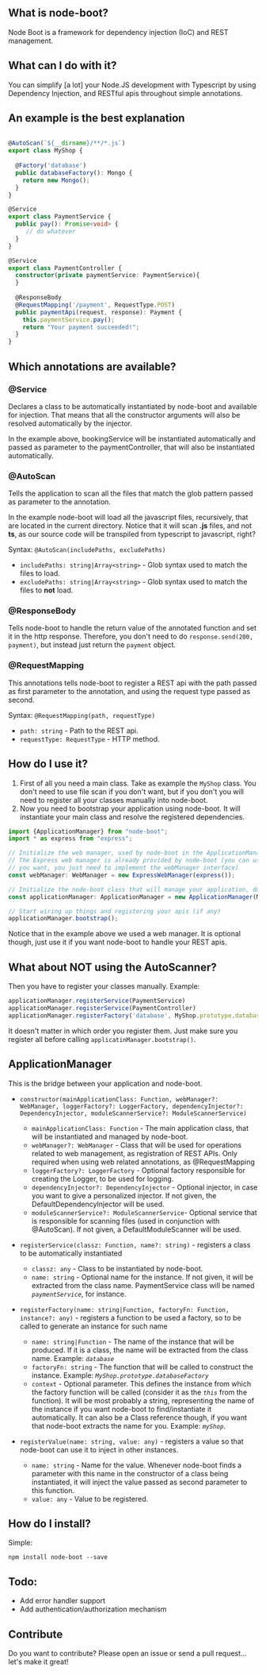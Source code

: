 ## What is node-boot?

Node Boot is a framework for dependency injection (IoC) and REST management. 
 
## What can I do with it?
 
You can simplify [a lot] your Node.JS development with Typescript by using Dependency Injection, and RESTful apis throughout simple annotations.
 
## An example is the best explanation

```typescript

@AutoScan(`${__dirname}/**/*.js`)
export class MyShop {
  
  @Factory('database')
  public databaseFactory(): Mongo {
    return new Mongo();
  }
}

@Service
export class PaymentService {
  public pay(): Promise<void> {
     // do whatever
  }
}

@Service
export class PaymentController {
  constructor(private paymentService: PaymentService){
  }
  
  @ResponseBody
  @RequestMapping('/payment', RequestType.POST)
  public paymentApi(request, response): Payment {
    this.paymentService.pay();
    return "Your payment succeeded!";
  }
}
```

## Which annotations are available?

### @Service

Declares a class to be automatically instantiated by node-boot and available for injection.
That means that all the constructor arguments will also be resolved automatically by the injector.

In the example above, bookingService will be instantiated automatically and passed as parameter to the paymentController, that will also be instantiated automatically.

### @AutoScan

Tells the application to scan all the files that match the glob pattern passed as parameter to the annotation.

In the example node-boot will load all the javascript files, recursively, that are located in the current directory. Notice that it will scan **.js** files, and not **ts**, as our source code will be transpiled from typescript to javascript, right?

Syntax:
`@AutoScan(includePaths, excludePaths)`
* `includePaths: string|Array<string>` - Glob syntax used to match the files to load.
* `excludePaths: string|Array<string>` - Glob syntax used to match the files to **not** load.

### @ResponseBody

Tells node-boot to handle the return value of the annotated function and set it in the http response. Therefore, you don't need to do `response.send(200, payment)`, but instead just return the `payment` object.

### @RequestMapping

This annotations tells node-boot to register a REST api with the path passed as first parameter to the annotation, and using the request type passed as second.

Syntax:
`@RequestMapping(path, requestType)`
* `path: string` - Path to the REST api.
* `requestType: RequestType` - HTTP method.
 
## How do I use it?

1. First of all you need a main class. Take as example the `MyShop` class. You don't need to use file scan if you don't want, but if you don't you will need to register all your classes manually into node-boot.
2. Now you need to bootstrap your application using node-boot. It will instantiate your main class and resolve the registered dependencies.
```typescript
import {ApplicationManager} from "node-boot";
import * as express from "express";

// Initialize the web manager, used by node-boot in the ApplicationManager to manage RESTful APIs.
// The Express web manager is already provided by node-boot (you can use other frameworks when 
// you want, you just need to implement the webManager interface)
const webManager: WebManager = new ExpressWebManager(express());

// Initialize the node-boot class that will manage your application, doing all the 'magic'
const applicationManager: ApplicationManager = new ApplicationManager(MyApp, webManager);

// Start wiring up things and registering your apis (if any)
applicationManager.bootstrap();
```
Notice that in the example above we used a web manager. It is optional though, just use it if you want node-boot to handle your REST apis.

## What about NOT using the AutoScanner?
Then you have to register your classes manually. Example:

```typescript
applicationManager.registerService(PaymentService)
applicationManager.registerService(PaymentController)
applicationManager.registerFactory('database', MyShop.prototype.databaseFactory, 'myShop')
```

It doesn't matter in which order you register them. Just make sure you register all before calling `applicatinManager.bootstrap()`.

## ApplicationManager 
This is the bridge between your application and node-boot. 
 
* `constructor(mainApplicationClass: Function, webManager?: WebManager, loggerFactory?: LoggerFactory, dependencyInjector?: DependencyInjector, moduleScannerService?: ModuleScannerService)`
  * `mainApplicationClass: Function` - The main application class, that will be instantiated and managed by node-boot. 
  * `webManager?: WebManager` - Class that will be used for operations related to web management, as registration of REST APIs. Only required when using web related annotations, as @RequestMapping 
  * `loggerFactory?: LoggerFactory` - Optional factory responsible for creating the Logger, to be used for logging.
  * `dependencyInjector?: DependencyInjector` - Optional injector, in case you want to give a personalized injector. If not given, the DefaultDependencyInjector will be used.
  * `moduleScannerService?: ModuleScannerService`- Optional service that is responsible for scanning files (used in conjunction with @AutoScan). If not given, a DefaultModuleScanner will be used. 
 
* `registerService(classz: Function, name?: string)` - registers a class to be automatically instantiated
  * `classz: any` - Class to be instantiated by node-boot.
  * `name: string` - Optional name for the instance. If not given, it will be extracted from the class name. PaymentService class will be named *`paymentService`*, for instance.

* `registerFactory(name: string|Function, factoryFn: Function, instance?: any)` - registers a function to be used a factory, so to be called to generate an instance for such name
  * `name: string|Function` - The name of the instance that will be produced. If it is a class, the name will be extracted from the class name. Example: *`database`*
  * `factoryFn: string` - The function that will be called to construct the instance. Example: *`MyShop.prototype.databaseFactory`*
  * `context` - Optional parameter. This defines the instance from which the factory function will be called (consider it as the *`this`* from the function). It will be most probably a string, representing the name of the instance if you want node-boot to find/instantiate it automatically. It can also be a Class reference though, if you want that node-boot extracts the name for you. Example: *`myShop`*.

* `registerValue(name: string, value: any)` - registers a value so that node-boot can use it to inject in other instances.
  * `name: string` - Name for the value. Whenever node-boot finds a parameter with this name in the constructor of a class being instantiated, it will inject the value passed as second parameter to this function. 
  * `value: any` - Value to be registered.


## How do I install?

Simple:
```
npm install node-boot --save
```

## Todo:

* Add error handler support
* Add authentication/authorization mechanism


## Contribute 
Do you want to contribute? Please open an issue or send a pull request... let's make it great!


